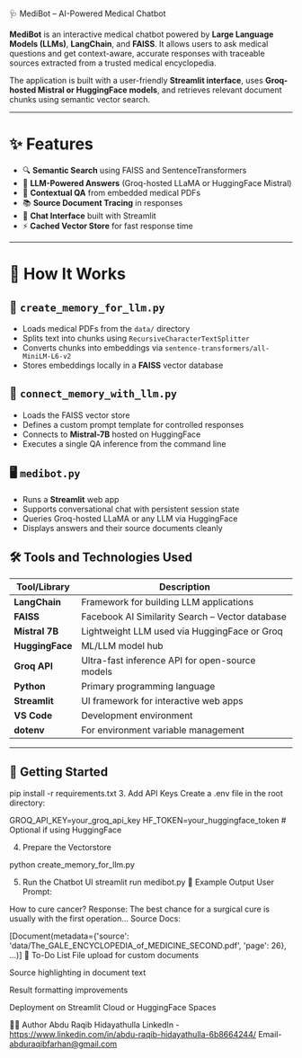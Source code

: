  🩺 MediBot – AI-Powered Medical Chatbot

**MediBot** is an interactive medical chatbot powered by **Large Language Models (LLMs)**, **LangChain**, and **FAISS**.
It allows users to ask medical questions and get context-aware, accurate responses with traceable sources extracted from a trusted medical encyclopedia.

The application is built with a user-friendly **Streamlit interface**, uses **Groq-hosted Mistral or HuggingFace models**, and retrieves relevant document chunks using semantic vector search.

---
# ✨ Features

- 🔍 **Semantic Search** using FAISS and SentenceTransformers
- 🤖 **LLM-Powered Answers** (Groq-hosted LLaMA or HuggingFace Mistral)
- 📄 **Contextual QA** from embedded medical PDFs
- 📚 **Source Document Tracing** in responses
- 💬 **Chat Interface** built with Streamlit
- ⚡ **Cached Vector Store** for fast response time

---

# 🧠 How It Works

## 🔧 `create_memory_for_llm.py`
- Loads medical PDFs from the `data/` directory
- Splits text into chunks using `RecursiveCharacterTextSplitter`
- Converts chunks into embeddings via `sentence-transformers/all-MiniLM-L6-v2`
- Stores embeddings locally in a **FAISS** vector database

## 🔗 `connect_memory_with_llm.py`
- Loads the FAISS vector store
- Defines a custom prompt template for controlled responses
- Connects to **Mistral-7B** hosted on HuggingFace
- Executes a single QA inference from the command line

## 🖥️ `medibot.py`
- Runs a **Streamlit** web app
- Supports conversational chat with persistent session state
- Queries Groq-hosted LLaMA or any LLM via HuggingFace
- Displays answers and their source documents cleanly


## 🛠 Tools and Technologies Used

| Tool/Library      | Description |
|------------------|-------------|
| **LangChain**     | Framework for building LLM applications |
| **FAISS**         | Facebook AI Similarity Search – Vector database |
| **Mistral 7B**    | Lightweight LLM used via HuggingFace or Groq |
| **HuggingFace**   | ML/LLM model hub |
| **Groq API**      | Ultra-fast inference API for open-source models |
| **Python**        | Primary programming language |
| **Streamlit**     | UI framework for interactive web apps |
| **VS Code**       | Development environment |
| **dotenv**        | For environment variable management |

---

## 🚀 Getting Started
pip install -r requirements.txt
3. Add API Keys
Create a .env file in the root directory:

GROQ_API_KEY=your_groq_api_key
HF_TOKEN=your_huggingface_token  # Optional if using HuggingFace

4. Prepare the Vectorstore

python create_memory_for_llm.py

5. Run the Chatbot UI
streamlit run medibot.py
💬 Example Output
User Prompt:

How to cure cancer?
Response:
The best chance for a surgical cure is usually with the first operation...
Source Docs:

[Document(metadata={'source': 'data/The_GALE_ENCYCLOPEDIA_of_MEDICINE_SECOND.pdf', 'page': 26}, ...)]
📌 To-Do List
 File upload for custom documents

 Source highlighting in document text

 Result formatting improvements

 Deployment on Streamlit Cloud or HuggingFace Spaces

🧑‍💻 Author
Abdu Raqib Hidayathulla
LinkedIn - https://www.linkedin.com/in/abdu-raqib-hidayathulla-6b8664244/ 
Email- abduraqibfarhan@gmail.com

